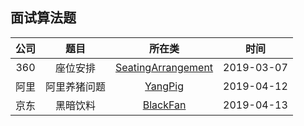 ## 面试算法题


|公司|题目|所在类|时间|
|:---:|:---:|:---:|:---:|
|360|座位安排|[SeatingArrangement](SeatingArrangement.java)|2019-03-07|
|阿里|阿里养猪问题|[YangPig](YangPig.java)|2019-04-12|
|京东|黑暗饮料|[BlackFan](BlackFan.java)|2019-04-13|